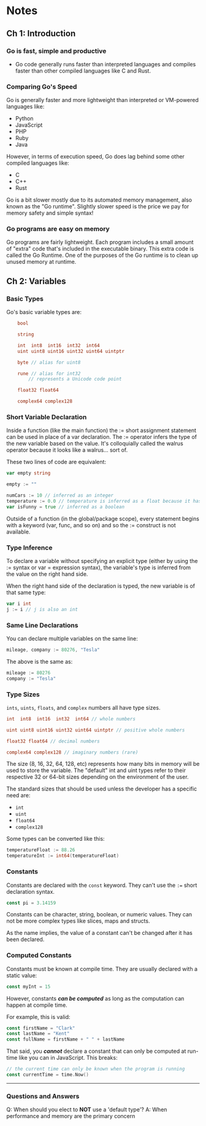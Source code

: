 # Notes

## Ch 1: Introduction

### Go is fast, simple and productive

- Go code generally runs faster than interpreted languages and compiles faster than other compiled languages like C and Rust.

### Comparing Go's Speed

Go is generally faster and more lightweight than interpreted or VM-powered languages like:

- Python
- JavaScript
- PHP
- Ruby
- Java

However, in terms of execution speed, Go does lag behind some other compiled languages like:

- C
- C++
- Rust

Go is a bit slower mostly due to its automated memory management, also known as the "Go runtime". Slightly slower speed is the price we pay for memory safety and simple syntax!

### Go programs are easy on memory

Go programs are fairly lightweight. Each program includes a small amount of "extra" code that's included in the executable binary. This extra code is called the Go Runtime. One of the purposes of the Go runtime is to clean up unused memory at runtime.

## Ch 2: Variables

### Basic Types

Go's basic variable types are:

```go
    bool

    string

    int  int8  int16  int32  int64
    uint uint8 uint16 uint32 uint64 uintptr

    byte // alias for uint8

    rune // alias for int32
        // represents a Unicode code point

    float32 float64

    complex64 complex128
```

### Short Variable Declaration

Inside a function (like the main function) the := short assignment statement can be used in place of a var declaration. The := operator infers the type of the new variable based on the value. It's colloquially called the walrus operator because it looks like a walrus... sort of.

These two lines of code are equivalent:

```go
var empty string

```

```go
empty := ""

```

```go
numCars := 10 // inferred as an integer
temperature := 0.0 // temperature is inferred as a float because it has a decimal
var isFunny = true // inferred as a boolean

```

Outside of a function (in the global/package scope), every statement begins with a keyword (var, func, and so on) and so the := construct is not available.

### Type Inference

To declare a variable without specifying an explicit type (either by using the := syntax or var = expression syntax), the variable's type is inferred from the value on the right hand side.

When the right hand side of the declaration is typed, the new variable is of that same type:

```go
var i int
j := i // j is also an int
```

### Same Line Declarations

You can declare multiple variables on the same line:

```go
mileage, company := 80276, "Tesla"
```

The above is the same as:

```go
mileage := 80276
company := "Tesla"
```

### Type Sizes

`ints`, `uints`, `floats`, and `complex` numbers all have type sizes.

```go
int  int8  int16  int32  int64 // whole numbers

uint uint8 uint16 uint32 uint64 uintptr // positive whole numbers

float32 float64 // decimal numbers

complex64 complex128 // imaginary numbers (rare)

```

The size (8, 16, 32, 64, 128, etc) represents how many bits in memory will be used to store the variable. The "default" int and uint types refer to their respective 32 or 64-bit sizes depending on the environment of the user.

The standard sizes that should be used unless the developer has a specific need are:

- `int`
- `uint`
- `float64`
- `complex128`

Some types can be converted like this:

```go
temperatureFloat := 88.26
temperatureInt := int64(temperatureFloat)
```

### Constants

Constants are declared with the `const` keyword. They can't use the `:=` short declaration syntax.

```go
const pi = 3.14159
```

Constants can be character, string, boolean, or numeric values. They can not be more complex types like slices, maps and structs.

As the name implies, the value of a constant can't be changed after it has been declared.

### Computed Constants

Constants must be known at compile time. They are usually declared with a static value:

```go
const myInt = 15
```

However, constants **_can be computed_** as long as the computation can happen at compile time.

For example, this is valid:

```go
const firstName = "Clark"
const lastName = "Kent"
const fullName = firstName + " " + lastName
```

That said, you **_cannot_** declare a constant that can only be computed at run-time like you can in JavaScript. This breaks:

```go
// the current time can only be known when the program is running
const currentTime = time.Now()
```

---

### Questions and Answers

Q: When should you elect to **NOT** use a 'default type'?
A: When performance and memory are the primary concern
